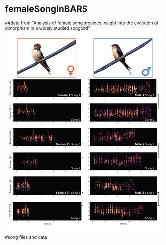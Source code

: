 # femaleSongInBARS
##data from "Analysis of female song provides insight into the evolution of dimorphism in a widely studied songbird"
![figure 1 from the manuscript](fig1.jpg)
#song files and data 

